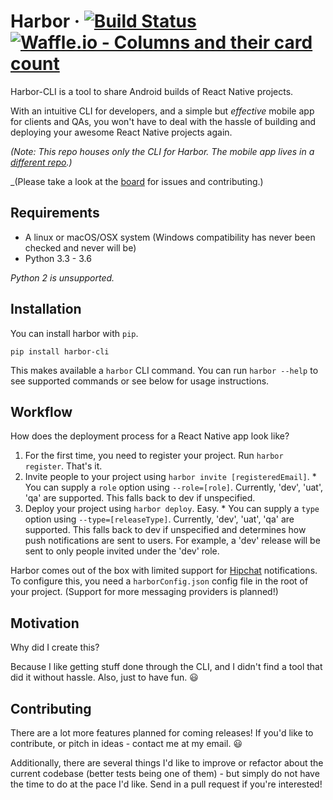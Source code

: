 # Harbor &middot; [![Build Status](https://travis-ci.org/srishanbhattarai/Harbor-CLI.svg?branch=dev)](https://travis-ci.org/srishanbhattarai/Harbor-CLI) [![Waffle.io - Columns and their card count](https://badge.waffle.io/srishanbhattarai/Harbor-CLI.svg?columns=all)](http://waffle.io/srishanbhattarai/Harbor-CLI)


Harbor-CLI is a tool to share Android builds of React Native projects. 

With an intuitive CLI for developers, and a simple but _effective_ mobile app for clients and QAs, you won't have to deal with the hassle of building and deploying your awesome React Native projects again.

_(Note: This repo houses only the CLI for Harbor. The mobile app lives in a [different repo](https://github.com/srishanbhattarai/Harbor).)_

_(Please take a look at the [board](https://waffle.io/srishanbhattarai/Harbor-CLI) for issues and contributing.)

## Requirements
* A linux or macOS/OSX system (Windows compatibility has never been checked and never will be)
* Python 3.3 - 3.6

_Python 2 is unsupported._

## Installation
You can install harbor with `pip`.

```
pip install harbor-cli
```
This makes available a `harbor` CLI command. You can run `harbor --help` to see supported commands or see below for usage instructions.

## Workflow
How does the deployment process for a React Native app look like?
  1. For the first time, you need to register your project. Run `harbor register`. That's it.
  2. Invite people to your project using `harbor invite [registeredEmail]`.
    * You can supply a `role` option using `--role=[role]`. Currently, 'dev', 'uat', 'qa' are supported. This falls back to dev if unspecified.
  3. Deploy your project using `harbor deploy`. Easy.
    * You can supply a `type` option using `--type=[releaseType]`. Currently, 'dev', 'uat', 'qa' are supported. This falls back to dev if unspecified and determines how push notifications are sent to users.
    For example, a 'dev' release will be sent to only people invited under the 'dev' role.

Harbor comes out of the box with limited support for [Hipchat](https://www.hipchat.com/sign_in) notifications. To configure this, you need a `harborConfig.json` config file in the root of your project. (Support for more
messaging providers is planned!)

## Motivation
Why did I create this?

Because I like getting stuff done through the CLI, and I didn't find a tool that did it without hassle.
Also, just to have fun. :smiley:

## Contributing
There are a lot more features planned for coming releases! If you'd like to contribute, or pitch in ideas - contact me at my email. :smiley:

Additionally, there are several things I'd like to improve or refactor about the current codebase (better tests being one of them) - but simply do not have the time to do at the pace I'd like. Send in a pull request if you're interested!
